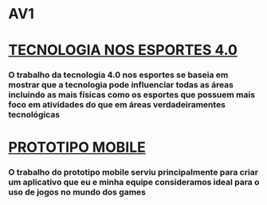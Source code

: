 # AV1

# [TECNOLOGIA NOS ESPORTES 4.0](https://www.canva.com/design/DAF_I5K9Gec/mkiM95C0TUavdXo13SuUjg/edit?utm_content=DAF_I5K9Gec&utm_campaign=designshare&utm_medium=link2&utm_source=sharebutton)

### O trabalho da tecnologia 4.0 nos esportes se baseia em mostrar que a tecnologia pode influenciar todas as áreas incluindo as mais físicas como os esportes que possuem mais foco em atividades do que em áreas verdadeiramentes tecnológicas 

# [PROTOTIPO MOBILE](https://www.canva.com/design/DAF-rHGrNoQ/oSwnRhwMCTQ0pwMwLBh-rQ/edit)

### O trabalho do prototipo mobile serviu principalmente para criar um aplicativo que eu e minha equipe consideramos ideal para o uso de jogos no mundo dos games

